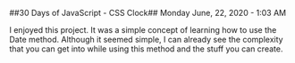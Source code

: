 ##30 Days of JavaScript - CSS Clock##
Monday June, 22, 2020 - 1:03 AM

I enjoyed this project. It was a simple concept of learning how to use the Date method. Although it seemed simple, I can already see the complexity that you can get into while using this method and the stuff you can create. 